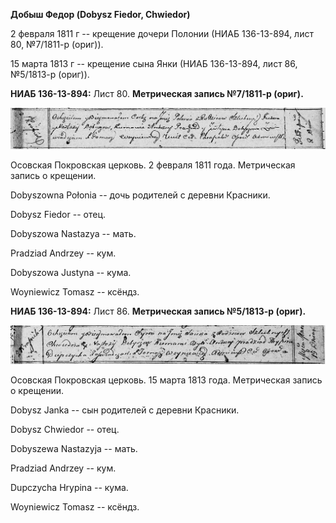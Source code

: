 **Добыш Федор (Dobysz Fiedor, Chwiedor)**

2 февраля 1811 г -- крещение дочери Полонии (НИАБ 136-13-894, лист 80,
№7/1811-р (ориг)).

15 марта 1813 г -- крещение сына Янки (НИАБ 136-13-894, лист 86,
№5/1813-р (ориг)).

**НИАБ 136-13-894:** Лист 80. **Метрическая запись №7/1811-р (ориг).**

![](./media/8e7044ec3b3b384ced4dd16955d055bc4cb167dd.png)

Осовская Покровская церковь. 2 февраля 1811 года. Метрическая запись о
крещении.

Dobyszowna Połonia -- дочь родителей с деревни Красники.

Dobysz Fiedor -- отец.

Dobyszowa Nastazya -- мать.

Pradziad Andrzey -- кум.

Dobyszowa Justyna -- кума.

Woyniewicz Tomasz -- ксёндз.

**НИАБ 136-13-894:** Лист 86. **Метрическая запись №5/1813-р (ориг).**

![](./media/950bf283f044fb5c088c77b6254f8235f7ea8565.png)

Осовская Покровская церковь. 15 марта 1813 года. Метрическая запись о
крещении.

Dobysz Janka -- сын родителей с деревни Красники.

Dobysz Chwiedor -- отец.

Dobyszewa Nastazyja -- мать.

Pradziad Andrzey -- кум.

Dupczycha Hrypina -- кума.

Woyniewicz Tomasz -- ксёндз.
